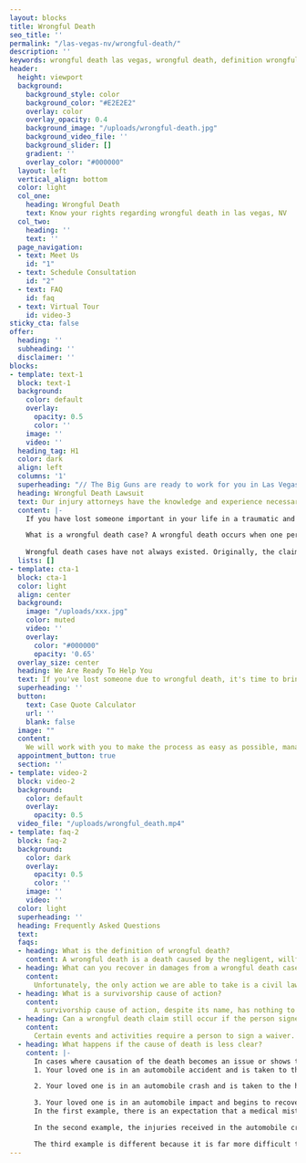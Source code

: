 ```yaml
---
layout: blocks
title: Wrongful Death 
seo_title: ''
permalink: "/las-vegas-nv/wrongful-death/"
description: ''
keywords: wrongful death las vegas, wrongful death, definition wrongful death, accidental death lawyer, wrongful death lawsuit, attorney for wrongful death, wrongful death attorney
header:
  height: viewport
  background:
    background_style: color
    background_color: "#E2E2E2"
    overlay: color
    overlay_opacity: 0.4
    background_image: "/uploads/wrongful-death.jpg"
    background_video_file: ''
    background_slider: []
    gradient: ''
    overlay_color: "#000000"
  layout: left
  vertical_align: bottom
  color: light
  col_one:
    heading: Wrongful Death
    text: Know your rights regarding wrongful death in las vegas, NV
  col_two:
    heading: ''
    text: ''
  page_navigation:
  - text: Meet Us
    id: "1"
  - text: Schedule Consultation
    id: "2"
  - text: FAQ
    id: faq
  - text: Virtual Tour
    id: video-3
sticky_cta: false
offer:
  heading: ''
  subheading: ''
  disclaimer: ''
blocks:
- template: text-1
  block: text-1
  background:
    color: default
    overlay:
      opacity: 0.5
      color: ''
    image: ''
    video: ''
  heading_tag: H1
  color: dark
  align: left
  columns: '1'
  superheading: "// The Big Guns are ready to work for you in Las Vegas, NV "
  heading: Wrongful Death Lawsuit
  text: Our injury attorneys have the knowledge and experience necessary to help you recover what you and your lost loved one are entitled to.  
  content: |-
    If you have lost someone important in your life in a traumatic and unexpected way due to another person's willful or negligent acts, you likely have a wrongful death case. It is important to find an attorney who understands the law's intricacies and will know how to help you through this difficult time. Wrongful death cases are far more complicated than normal injury cases and require significant upfront decisions and attention to detail.

    What is a wrongful death case? A wrongful death occurs when one person's willful or negligent acts cause the death of another, such as in car-on-car crashes, motorcycle accidents, and pedestrian incidents. They happen when normal people get distracted and cause an accident, when someone is driving while texting, or when someone drives drunk. In a case where a person's actions cause the death of another, a wrongful death case likely exists.
    
    Wrongful death cases have not always existed. Originally, the claims died with the deceased. As you can imagine, this was recognized as a problem. Laws were created that allow the estate and the surviving heirs to receive reparations for damages suffered by the deceased loved one and the heirs. Nevada has laws to allow for wrongful death cases and survivorship cases.
  lists: []
- template: cta-1
  block: cta-1
  color: light
  align: center
  background:
    image: "/uploads/xxx.jpg"
    color: muted
    video: ''
    overlay:
      color: "#000000"
      opacity: '0.65'
  overlay_size: center
  heading: We Are Ready To Help You
  text: If you've lost someone due to wrongful death, it's time to bring out The Big Guns. 
  superheading: ''
  button:
    text: Case Quote Calculator
    url: ''
    blank: false
  image: ""
  content: 
    We will work with you to make the process as easy as possible, managing all aspects to maximize your recovery. You can rest assured that you will receive skilled, aggressive representation in your case. Schedule a free consultation with us today!
  appointment_button: true
  section: ''
- template: video-2
  block: video-2
  background:
    color: default
    overlay:
      opacity: 0.5
  video_file: "/uploads/wrongful_death.mp4"
- template: faq-2
  block: faq-2
  background:
    color: dark
    overlay:
      opacity: 0.5
      color: ''
    image: ''
    video: ''
  color: light
  superheading: ''
  heading: Frequently Asked Questions
  text: 
  faqs:
  - heading: What is the definition of wrongful death?
    content: A wrongful death is a death caused by the negligent, willful, or wrongful act, neglect, omission, or default of another.
  - heading: What can you recover in damages from a wrongful death case?  
    content: 
      Unfortunately, the only action we are able to take is a civil lawsuit for monetary damages. An estate may need to be created to recover the medical damages of the decedent. As an heir, you are entitled to compensation for your loved one's pain and suffering and your own personal losses, including grief and sorrow, loss of support, companionship, etc. The settlement amounts greatly vary with different circumstances; please contact us for more information. 
  - heading: What is a survivorship cause of action?
    content: 
      A survivorship cause of action, despite its name, has nothing to do with you as the survivor. It is a statutory authority for the estate of your loved one to bring an action against the person who caused the harm. It allows the estate to recover as if your loved one had never passed away. The obvious difference being that any pain and suffering ended at death. However, the estate can recover for medical treatment, damaged property, and pain and suffering. You likely have damages yourself even though you were not in the accident. If this was a loved one such as a husband or wife, or a supporting parent, you have claims to loss of support and consortium. If you witnessed the incident that caused the death, you may have a negligent infliction of emotional distress claim. These are all things that must be addressed early in the case for them to survive.   
  - heading: Can a wrongful death claim still occur if the person signed a waiver?
    content: 
      Certain events and activities require a person to sign a waiver. These can exist with amusement rides, sporting events, hunting events, etc. These waivers attempt to insulate the company putting on the event from any case you may bring in the case of injury or death. These waivers may or may not protect the company. It is important to allow us an opportunity to evaluate the facts and the substance of the waivers. Waivers are usually ineffective in cases of gross negligence and may not cover the activity or method that led to harm, as necessary safety measures may not have been used. There are a lot of questions that need to be answered before a waiver is a certain defense.
  - heading: What happens if the cause of death is less clear?  
    content: |-
      In cases where causation of the death becomes an issue or shows the harmful incident did not cause the death of your loved one, there are still methods of recovery. Here are a few examples of where the cause of death is less clear: 
      1. Your loved one is in an automobile accident and is taken to the hospital. While at the hospital, the doctors make a mistake, and your loved one dies as a result.   

      2. Your loved one is in an automobile crash and is taken to the hospital. Over time, the wounds do not heal, and your loved one is unable to rehabilitate to the point of returning to normal life and eventually passes from an inability to recover from the injuries. 

      3. Your loved one is in an automobile impact and begins to recover. But the recovery is incomplete, and depression sets in because normal activities are not available anymore. Due to the depression, your loved one stops basic self-maintenance and passes from a mismanaged or neglected condition. 
      In the first example, there is an expectation that a medical mistake can occur, leading to further injuries or even death. Because your loved one was in the hospital due to the automobile accident, the person who caused the accident is responsible for their recovery. If your loved one then passes while in the care of the hospital, undergoing treatment for the injuries from the accident, this death can likely be attributed to the accident, and a wrongful death case exists.   

      In the second example, the injuries received in the automobile crash never heal and ultimately cause the death of your loved one. The causation question does not get weaker with time, so long as the injuries are directly related to the crash. In some cases, people spent over a year in recovery before they died, and their death was still directly attributed to the original accident. The question in this scenario is how closely the injuries were related to the initial incident. In this scenario, you likely have a wrongful death case. 

      The third example is different because it is far more difficult to prove. If there are intermediate issues not directly related to the automobile impact, death will be less likely to be linked to it. These cases require careful consideration and care. There may not be a wrongful death case, but there is still a case.
---
```

